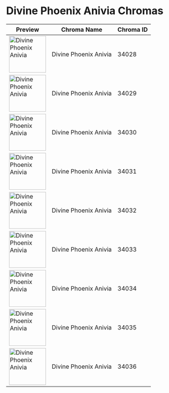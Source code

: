 # Divine Phoenix Anivia Chromas

| Preview | Chroma Name | Chroma ID |
|---|---|---|
| <img src='https://raw.communitydragon.org/latest/plugins/rcp-be-lol-game-data/global/default/v1/champion-chroma-images/34/34028.png' alt='Divine Phoenix Anivia' width='100'> | Divine Phoenix Anivia | 34028 |
| <img src='https://raw.communitydragon.org/latest/plugins/rcp-be-lol-game-data/global/default/v1/champion-chroma-images/34/34029.png' alt='Divine Phoenix Anivia' width='100'> | Divine Phoenix Anivia | 34029 |
| <img src='https://raw.communitydragon.org/latest/plugins/rcp-be-lol-game-data/global/default/v1/champion-chroma-images/34/34030.png' alt='Divine Phoenix Anivia' width='100'> | Divine Phoenix Anivia | 34030 |
| <img src='https://raw.communitydragon.org/latest/plugins/rcp-be-lol-game-data/global/default/v1/champion-chroma-images/34/34031.png' alt='Divine Phoenix Anivia' width='100'> | Divine Phoenix Anivia | 34031 |
| <img src='https://raw.communitydragon.org/latest/plugins/rcp-be-lol-game-data/global/default/v1/champion-chroma-images/34/34032.png' alt='Divine Phoenix Anivia' width='100'> | Divine Phoenix Anivia | 34032 |
| <img src='https://raw.communitydragon.org/latest/plugins/rcp-be-lol-game-data/global/default/v1/champion-chroma-images/34/34033.png' alt='Divine Phoenix Anivia' width='100'> | Divine Phoenix Anivia | 34033 |
| <img src='https://raw.communitydragon.org/latest/plugins/rcp-be-lol-game-data/global/default/v1/champion-chroma-images/34/34034.png' alt='Divine Phoenix Anivia' width='100'> | Divine Phoenix Anivia | 34034 |
| <img src='https://raw.communitydragon.org/latest/plugins/rcp-be-lol-game-data/global/default/v1/champion-chroma-images/34/34035.png' alt='Divine Phoenix Anivia' width='100'> | Divine Phoenix Anivia | 34035 |
| <img src='https://raw.communitydragon.org/latest/plugins/rcp-be-lol-game-data/global/default/v1/champion-chroma-images/34/34036.png' alt='Divine Phoenix Anivia' width='100'> | Divine Phoenix Anivia | 34036 |
